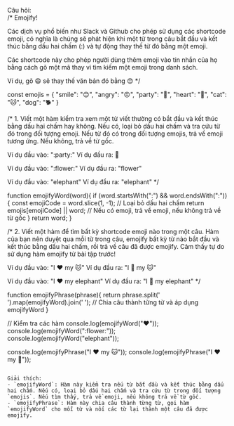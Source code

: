 Câu hỏi:  
/* Emojify!

Các dịch vụ phổ biến như Slack và Github cho phép sử dụng các shortcode emoji, có nghĩa là chúng sẽ phát hiện khi một từ 
trong câu bắt đầu và kết thúc bằng dấu hai chấm (:)
và tự động thay thế từ đó bằng một emoji.

Các shortcode này cho phép người dùng thêm emoji vào tin nhắn của họ bằng cách gõ một mã thay vì tìm kiếm một emoji trong danh sách.

Ví dụ, gõ :smile: sẽ thay thế văn bản đó bằng 😊
*/

const emojis = {
    "smile": "😊",
    "angry": "😠",
    "party": "🎉",
    "heart": "💜",
    "cat":   "🐱",
    "dog":   "🐕"
}

/* 1. Viết một hàm kiểm tra xem một từ viết thường có bắt đầu và kết thúc bằng dấu hai chấm hay không. Nếu có, loại bỏ dấu hai chấm và
tra cứu từ đó trong đối tượng emoji. Nếu từ đó có trong đối tượng emojis, trả về emoji tương ứng.
Nếu không, trả về từ gốc.

Ví dụ đầu vào: ":party:"
Ví dụ đầu ra: 🎉

Ví dụ đầu vào: ":flower:"
Ví dụ đầu ra: "flower"

Ví dụ đầu vào: "elephant"
Ví dụ đầu ra: "elephant"
*/  

function emojifyWord(word){
    if (word.startsWith(":") && word.endsWith(":")) {
        const emojiCode = word.slice(1, -1); // Loại bỏ dấu hai chấm
        return emojis[emojiCode] || word; // Nếu có emoji, trả về emoji, nếu không trả về từ gốc
    }
    return word;
}

/* 2. Viết một hàm để tìm bất kỳ shortcode emoji nào trong một câu.
Hàm của bạn nên duyệt qua mỗi từ trong câu, emojify bất kỳ từ nào
bắt đầu và kết thúc bằng dấu hai chấm, rồi trả về câu đã được emojify. 
Cảm thấy tự do sử dụng hàm emojify từ bài tập trước!

Ví dụ đầu vào: "I :heart: my :cat:"
Ví dụ đầu ra: "I 💜 my 🐱"

Ví dụ đầu vào: "I :heart: my elephant"
Ví dụ đầu ra: "I 💜 my elephant"
*/  

function emojifyPhrase(phrase){
    return phrase.split(' ').map(emojifyWord).join(' '); // Chia câu thành từng từ và áp dụng emojifyWord
}

// Kiểm tra các hàm
console.log(emojifyWord(":heart:"));
console.log(emojifyWord(":flower:"));
console.log(emojifyWord("elephant"));

console.log(emojifyPhrase("I :heart: my :cat:"));
console.log(emojifyPhrase("I :heart: my :elephant:"));
```

Giải thích:
- `emojifyWord`: Hàm này kiểm tra nếu từ bắt đầu và kết thúc bằng dấu hai chấm. Nếu có, loại bỏ dấu hai chấm và tra cứu từ trong đối tượng `emojis`. Nếu tìm thấy, trả về emoji, nếu không trả về từ gốc.
- `emojifyPhrase`: Hàm này chia câu thành từng từ, gọi hàm `emojifyWord` cho mỗi từ và nối các từ lại thành một câu đã được emojify.
